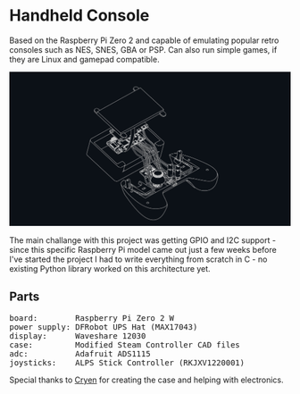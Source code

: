 # Handheld Console
Based on the Raspberry Pi Zero 2 and capable of emulating popular retro consoles such as NES, SNES, GBA or PSP.
Can also run simple games, if they are Linux and gamepad compatible.

![Handheld](./images/cables-1.png)

The main challange with this project was getting GPIO and I2C support - since this specific Raspberry
Pi model came out just a few weeks before I've started the project I had to write everything from scratch
in C - no existing Python library worked on this architecture yet.

## Parts
<pre>
board:        Raspberry Pi Zero 2 W
power supply: DFRobot UPS Hat (MAX17043)
display:      Waveshare 12030
case:         Modified Steam Controller CAD files
adc:          Adafruit ADS1115
joysticks:    ALPS Stick Controller (RKJXV1220001)
</pre>
Special thanks to [Cryen](https://github.com/JustCryen) for creating the case and helping with electronics.
